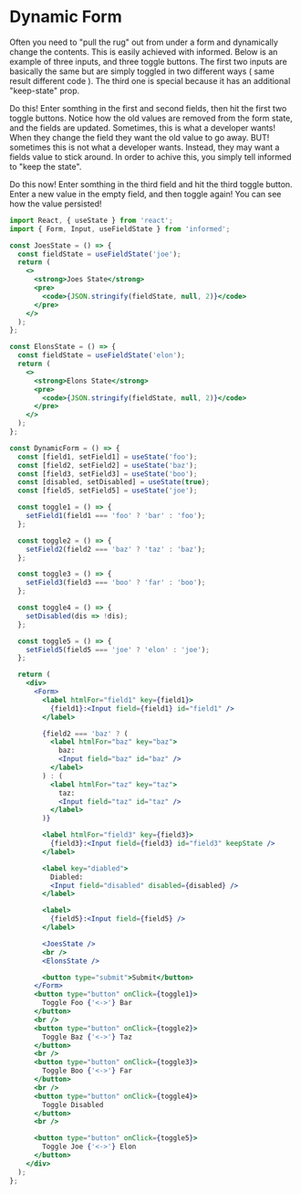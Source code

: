 # Dynamic Form

Often you need to "pull the rug" out from under a form and dynamically change
the contents. This is easily achieved with informed. Below is an example of three
inputs, and three toggle buttons. The first two inputs are basically the same but are
simply toggled in two different ways ( same result different code ). The third one
is special because it has an additional "keep-state" prop.

Do this! Enter somthing in the first and second fields, then hit the first two toggle buttons.
Notice how the old values are removed from the form state, and the fields are updated. Sometimes,
this is what a developer wants! When they change the field they want the old value to go away. BUT!
sometimes this is not what a developer wants. Instead, they may want a fields value to stick around.
In order to achive this, you simply tell informed to "keep the state".

Do this now! Enter somthing in the third field and hit the third toggle button. Enter a new value in the empty field,
and then toggle again! You can see how the value persisted!

<!-- STORY -->

```jsx
import React, { useState } from 'react';
import { Form, Input, useFieldState } from 'informed';

const JoesState = () => {
  const fieldState = useFieldState('joe');
  return (
    <>
      <strong>Joes State</strong>
      <pre>
        <code>{JSON.stringify(fieldState, null, 2)}</code>
      </pre>
    </>
  );
};

const ElonsState = () => {
  const fieldState = useFieldState('elon');
  return (
    <>
      <strong>Elons State</strong>
      <pre>
        <code>{JSON.stringify(fieldState, null, 2)}</code>
      </pre>
    </>
  );
};

const DynamicForm = () => {
  const [field1, setField1] = useState('foo');
  const [field2, setField2] = useState('baz');
  const [field3, setField3] = useState('boo');
  const [disabled, setDisabled] = useState(true);
  const [field5, setField5] = useState('joe');

  const toggle1 = () => {
    setField1(field1 === 'foo' ? 'bar' : 'foo');
  };

  const toggle2 = () => {
    setField2(field2 === 'baz' ? 'taz' : 'baz');
  };

  const toggle3 = () => {
    setField3(field3 === 'boo' ? 'far' : 'boo');
  };

  const toggle4 = () => {
    setDisabled(dis => !dis);
  };

  const toggle5 = () => {
    setField5(field5 === 'joe' ? 'elon' : 'joe');
  };

  return (
    <div>
      <Form>
        <label htmlFor="field1" key={field1}>
          {field1}:<Input field={field1} id="field1" />
        </label>

        {field2 === 'baz' ? (
          <label htmlFor="baz" key="baz">
            baz:
            <Input field="baz" id="baz" />
          </label>
        ) : (
          <label htmlFor="taz" key="taz">
            taz:
            <Input field="taz" id="taz" />
          </label>
        )}

        <label htmlFor="field3" key={field3}>
          {field3}:<Input field={field3} id="field3" keepState />
        </label>

        <label key="diabled">
          Diabled:
          <Input field="disabled" disabled={disabled} />
        </label>

        <label>
          {field5}:<Input field={field5} />
        </label>

        <JoesState />
        <br />
        <ElonsState />

        <button type="submit">Submit</button>
      </Form>
      <button type="button" onClick={toggle1}>
        Toggle Foo {'<->'} Bar
      </button>
      <br />
      <button type="button" onClick={toggle2}>
        Toggle Baz {'<->'} Taz
      </button>
      <br />
      <button type="button" onClick={toggle3}>
        Toggle Boo {'<->'} Far
      </button>
      <br />
      <button type="button" onClick={toggle4}>
        Toggle Disabled
      </button>
      <br />

      <button type="button" onClick={toggle5}>
        Toggle Joe {'<->'} Elon
      </button>
    </div>
  );
};
```
